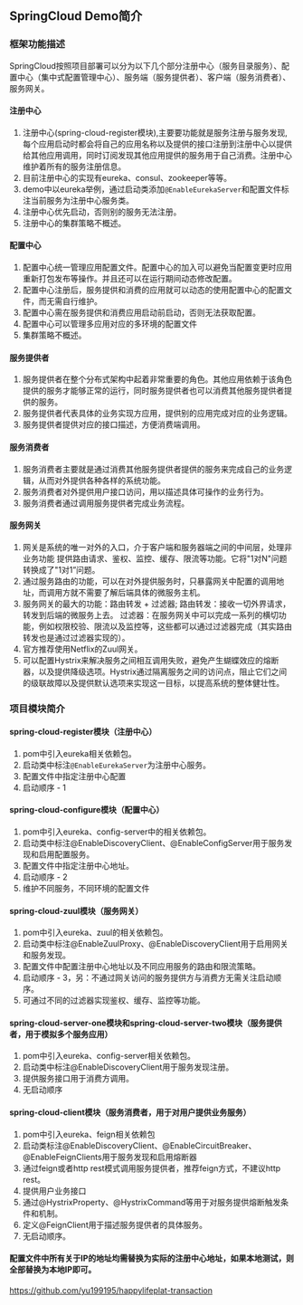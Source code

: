 ## SpringCloud Demo简介

### 框架功能描述
SpringCloud按照项目部署可以分为以下几个部分注册中心（服务目录服务）、配置中心（集中式配置管理中心）、服务端（服务提供者）、客户端（服务消费者）、服务网关。
#### 注册中心
1. 注册中心(spring-cloud-register模块),主要要功能就是服务注册与服务发现,每个应用启动时都会将自己的应用名称以及提供的接口注册到注册中心以提供给其他应用调用，同时订阅发现其他应用提供的服务用于自己消费。注册中心维护着所有的服务注册信息。
2. 目前注册中心的实现有eureka、consul、zookeeper等等。
3. demo中以eureka举例，通过启动类添加`@EnableEurekaServer`和配置文件标注当前服务为注册中心服务类。
4. 注册中心优先启动，否则别的服务无法注册。
5. 注册中心的集群策略不概述。

#### 配置中心
1. 配置中心统一管理应用配置文件。配置中心的加入可以避免当配置变更时应用重新打包发布等操作。并且还可以在运行期间动态修改配置。
2. 配置中心注册后，服务提供和消费的应用就可以动态的使用配置中心的配置文件，而无需自行维护。
3. 配置中心需在服务提供和消费应用启动前启动，否则无法获取配置。
4. 配置中心可以管理多应用对应的多环境的配置文件
5. 集群策略不概述。


#### 服务提供者
1. 服务提供者在整个分布式架构中起着非常重要的角色。其他应用依赖于该角色提供的服务才能够正常的运行，同时服务提供者也可以消费其他服务提供者提供的服务。
2. 服务提供者代表具体的业务实现方应用，提供别的应用完成对应的业务逻辑。
3. 服务提供者提供对应的接口描述，方便消费端调用。


#### 服务消费者
1. 服务消费者主要就是通过消费其他服务提供者提供的服务来完成自己的业务逻辑，从而对外提供各种各样的系统功能。
2. 服务消费者对外提供用户接口访问，用以描述具体可操作的业务行为。
3. 服务消费者通过调用服务提供者完成业务流程。

#### 服务网关
1. 网关是系统的唯一对外的入口，介于客户端和服务器端之间的中间层，处理非业务功能 提供路由请求、鉴权、监控、缓存、限流等功能。它将"1对N"问题转换成了"1对1”问题。
2. 通过服务路由的功能，可以在对外提供服务时，只暴露网关中配置的调用地址，而调用方就不需要了解后端具体的微服务主机。
3. 服务网关的最大的功能：路由转发 + 过滤器;
    路由转发：接收一切外界请求，转发到后端的微服务上去。
    过滤器：在服务网关中可以完成一系列的横切功能，例如权限校验、限流以及监控等，这些都可以通过过滤器完成（其实路由转发也是通过过滤器实现的）。
4. 官方推荐使用Netflix的Zuul网关。
5. 可以配置Hystrix来解决服务之间相互调用失败，避免产生蝴蝶效应的熔断器，以及提供降级选项。Hystrix通过隔离服务之间的访问点，阻止它们之间的级联故障以及提供默认选项来实现这一目标，以提高系统的整体健壮性。


### 项目模块简介

#### spring-cloud-register模块（注册中心）
1. pom中引入eureka相关依赖包。
2. 启动类中标注`@EnableEurekaServer`为注册中心服务。
3. 配置文件中指定注册中心配置
4. 启动顺序 - 1

#### spring-cloud-configure模块（配置中心）
1. pom中引入eureka、config-server中的相关依赖包。
2. 启动类中标注@EnableDiscoveryClient、@EnableConfigServer用于服务发现和启用配置服务。
3. 配置文件中指定注册中心地址。
4. 启动顺序 - 2
5. 维护不同服务，不同环境的配置文件

#### spring-cloud-zuul模块（服务网关）
1. pom中引入eureka、zuul的相关依赖包。
2. 启动类中标注@EnableZuulProxy、@EnableDiscoveryClient用于启用网关和服务发现。
3. 配置文件中配置注册中心地址以及不同应用服务的路由和限流策略。
4. 启动顺序 - 3，另：不通过网关访问的服务提供方与消费方无需关注启动顺序。
5. 可通过不同的过滤器实现鉴权、缓存、监控等功能。

#### spring-cloud-server-one模块和spring-cloud-server-two模块（服务提供者，用于模拟多个服务应用）
1. pom中引入eureka、config-server相关依赖包。
2. 启动类中标注@EnableDiscoveryClient用于服务发现注册。
3. 提供服务接口用于消费方调用。
4. 无启动顺序

#### spring-cloud-client模块（服务消费者，用于对用户提供业务服务）
1. pom中引入eureka、feign相关依赖包
2. 启动类标注@EnableDiscoveryClient、@EnableCircuitBreaker、@EnableFeignClients用于服务发现和启用熔断器
3. 通过feign或者http rest模式调用服务提供者，推荐feign方式，不建议http rest。
4. 提供用户业务接口
5. 通过@HystrixProperty、@HystrixCommand等用于对服务提供熔断触发条件和机制。
6. 定义@FeignClient用于描述服务提供者的具体服务。
7. 无启动顺序。

#### 配置文件中所有关于IP的地址均需替换为实际的注册中心地址，如果本地测试，则全部替换为本地IP即可。


https://github.com/yu199195/happylifeplat-transaction
